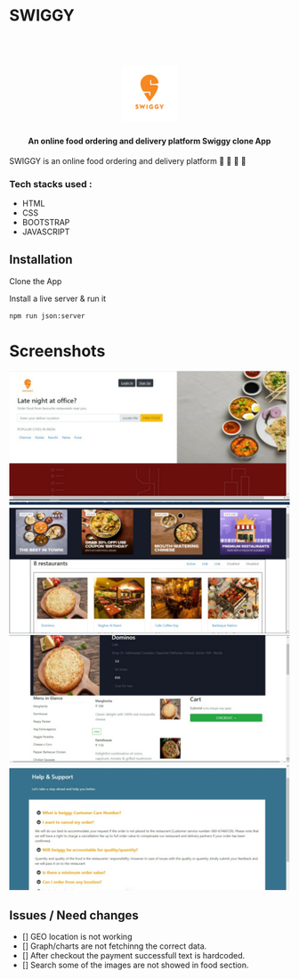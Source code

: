 # SWIGGY

<h1 align="center">
    <br>
    <img src="Resource/Swiggy-PNG-Logo.png" alt="SWIGGY" width="100px" height="100px">
  </h1>

  <h4 align="center">An online food ordering and delivery platform Swiggy clone App</h4>


SWIGGY is an online food ordering and delivery platform :fries: :spaghetti: :pizza: :custard:

### Tech stacks used :
* HTML
* CSS
* BOOTSTRAP
* JAVASCRIPT

## Installation
Clone the App

Install a live server & run it
```
npm run json:server
```

# Screenshots

<img src="Resource/image1.jpg">
<img src="Resource/image2.jpg">
<img src="Resource/image3.jpg">
<img src="Resource/image4.jpg">

## Issues / Need changes

- [] GEO location is not working 
- [] Graph/charts are not fetchinng the correct data.
- [] After checkout the payment successfull text is hardcoded.
- [] Search some of the images are not showed in food section.








